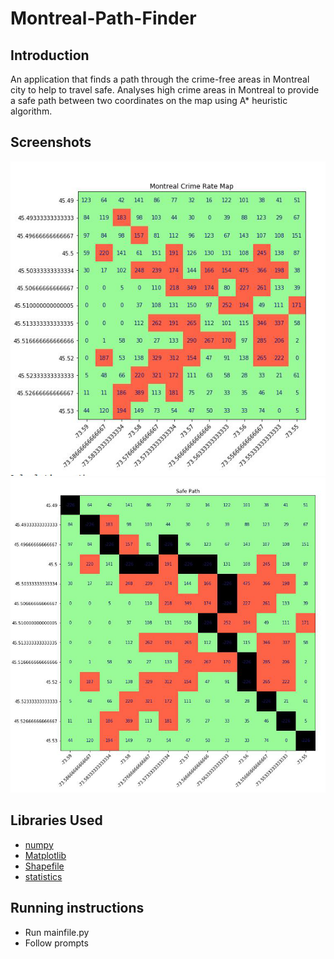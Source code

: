 # Montreal-Path-Finder

## Introduction
An application that finds a path through the crime-free areas in Montreal city to help to travel safe. Analyses high crime areas in Montreal to provide a safe path between two coordinates on the map using A* heuristic algorithm.

## Screenshots
![](screenshot.png)
![](screenshot2.png)

## Libraries Used
* [numpy](https://numpy.org/)
* [Matplotlib](https://matplotlib.org/)
* [Shapefile](https://pypi.org/project/pyshp/#the-reader-class)
* [statistics](https://docs.python.org/3/library/statistics.html)

## Running instructions
* Run mainfile.py
* Follow prompts


